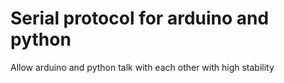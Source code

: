 # Serial protocol for arduino and python
Allow arduino and python talk with each other with high stability
